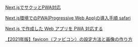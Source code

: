 [Next.jsでサクッとPWA対応](https://qiita.com/NozomuTsuruta/items/8991707ff549b1552e78)

[Next.js環境でのPWA(Progressive Web App)の導入手順 safari](https://zenn.dev/tns_00/articles/next-pwa-install)

[Next.js で作成した Web アプリを PWA 対応する](https://dev.classmethod.jp/articles/next-js-pwa/#toc-5)

[【2021年版】favicon（ファビコン）の設定方法と画像の作り方](https://zenn.dev/pacchiy/articles/e4dcd7bd29d387)